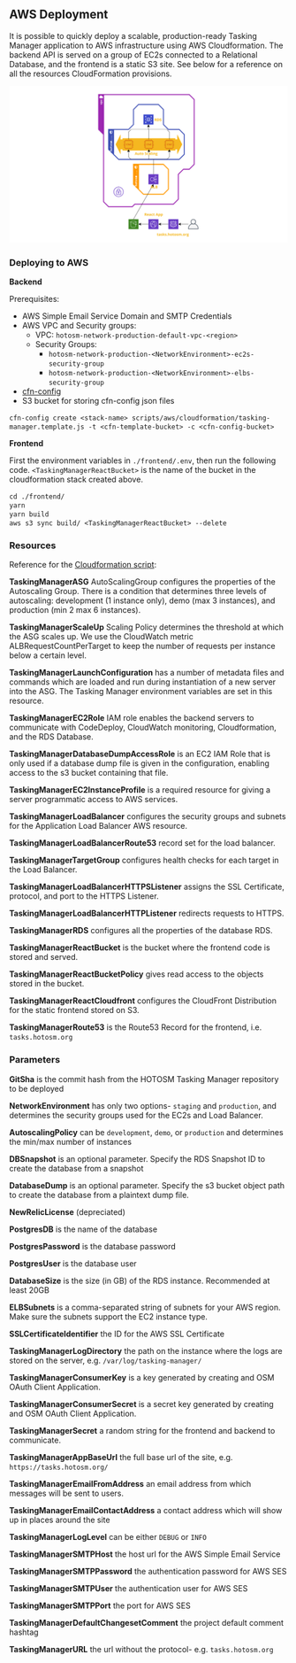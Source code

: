 ## AWS Deployment

It is possible to quickly deploy a scalable, production-ready Tasking Manager application to AWS infrastructure using AWS Cloudformation. The backend API is served on a group of EC2s connected to a Relational Database, and the frontend is a static S3 site. See below for a reference on all the resources CloudFormation provisions.

![Infrastructure Diagram](./assets/Tasking%20Manager.svg)

### Deploying to AWS

**Backend**

Prerequisites:
  - AWS Simple Email Service Domain and SMTP Credentials
  - AWS VPC and Security groups:
  	- VPC: `hotosm-network-production-default-vpc-<region>`
  	- Security Groups:
  	  - `hotosm-network-production-<NetworkEnvironment>-ec2s-security-group`
  	  - `hotosm-network-production-<NetworkEnvironment>-elbs-security-group`
  - [cfn-config](https://github.com/mapbox/cfn-config)
  - S3 bucket for storing cfn-config json files

```
cfn-config create <stack-name> scripts/aws/cloudformation/tasking-manager.template.js -t <cfn-template-bucket> -c <cfn-config-bucket>
```

**Frontend**

First the environment variables in `./frontend/.env`, then run the following code. `<TaskingManagerReactBucket>` is the name of the bucket in the cloudformation stack created above.

```
cd ./frontend/
yarn
yarn build
aws s3 sync build/ <TaskingManagerReactBucket> --delete
```

### Resources

Reference for the [Cloudformation script](../scripts/aws/cloudformation/tasking-manager.template.js):

**TaskingManagerASG** AutoScalingGroup configures the properties of the Autoscaling Group. There is a condition that determines three levels of autoscaling: development (1 instance only), demo (max 3 instances), and production (min 2 max 6 instances).

**TaskingManagerScaleUp** Scaling Policy determines the threshold at which the ASG scales up. We use the CloudWatch metric ALBRequestCountPerTarget to keep the number of requests per instance below a certain level.

**TaskingManagerLaunchConfiguration** has a number of metadata files and commands which are loaded and run during instantiation of a new server into the ASG. The Tasking Manager environment variables are set in this resource.

**TaskingManagerEC2Role** IAM role enables the backend servers to communicate with CodeDeploy, CloudWatch monitoring, Cloudformation, and the RDS Database.

**TaskingManagerDatabaseDumpAccessRole** is an EC2 IAM Role that is only used if a database dump file is given in the configuration, enabling access to the s3 bucket containing that file.

**TaskingManagerEC2InstanceProfile** is a required resource for giving a server programmatic access to AWS services.

**TaskingManagerLoadBalancer** configures the security groups and subnets for the Application Load Balancer AWS resource.

**TaskingManagerLoadBalancerRoute53** record set for the load balancer.

**TaskingManagerTargetGroup** configures health checks for each target in the Load Balancer.

**TaskingManagerLoadBalancerHTTPSListener** assigns the SSL Certificate, protocol, and port to the HTTPS Listener.

**TaskingManagerLoadBalancerHTTPListener** redirects requests to HTTPS.

**TaskingManagerRDS** configures all the properties of the database RDS.

**TaskingManagerReactBucket** is the bucket where the frontend code is stored and served.

**TaskingManagerReactBucketPolicy** gives read access to the objects stored in the bucket.

**TaskingManagerReactCloudfront** configures the CloudFront Distribution for the static frontend stored on S3.

**TaskingManagerRoute53** is the Route53 Record for the frontend, i.e. `tasks.hotosm.org`

### Parameters

**GitSha** is the commit hash from the HOTOSM Tasking Manager repository to be deployed

**NetworkEnvironment** has only two options- `staging` and `production`, and determines the security groups used for the EC2s and Load Balancer.

**AutoscalingPolicy** can be `development`, `demo`, or `production` and determines the min/max number of instances

**DBSnapshot** is an optional parameter. Specify the RDS Snapshot ID to create the database from a snapshot

**DatabaseDump** is an optional parameter. Specify the s3 bucket object path to create the database from a plaintext dump file.

**NewRelicLicense** (depreciated)

**PostgresDB** is the name of the database

**PostgresPassword** is the database password

**PostgresUser** is the database user

**DatabaseSize** is the size (in GB) of the RDS instance. Recommended at least 20GB

**ELBSubnets** is a comma-separated string of subnets for your AWS region. Make sure the subnets support the EC2 instance type.

**SSLCertificateIdentifier** the ID for the AWS SSL Certificate

**TaskingManagerLogDirectory** the path on the instance where the logs are stored on the server, e.g. `/var/log/tasking-manager/`

**TaskingManagerConsumerKey** is a key generated by creating and OSM OAuth Client Application.

**TaskingManagerConsumerSecret** is a secret key generated by creating and OSM OAuth Client Application.

**TaskingManagerSecret** a random string for the frontend and backend to communicate.

**TaskingManagerAppBaseUrl** the full base url of the site, e.g. `https://tasks.hotosm.org/`

**TaskingManagerEmailFromAddress** an email address from which messages will be sent to users.

**TaskingManagerEmailContactAddress** a contact address which will show up in places around the site

**TaskingManagerLogLevel** can be either `DEBUG` or `INFO`

**TaskingManagerSMTPHost** the host url for the AWS Simple Email Service

**TaskingManagerSMTPPassword** the authentication password for AWS SES

**TaskingManagerSMTPUser** the authentication user for AWS SES

**TaskingManagerSMTPPort** the port for AWS SES

**TaskingManagerDefaultChangesetComment** the project default comment hashtag

**TaskingManagerURL** the url without the protocol- e.g. `tasks.hotosm.org`
